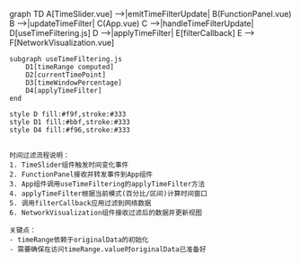 graph TD
    A[TimeSlider.vue] -->|emitTimeFilterUpdate| B(FunctionPanel.vue)
    B -->|updateTimeFilter| C(App.vue)
    C -->|handleTimeFilterUpdate| D[useTimeFiltering.js]
    D -->|applyTimeFilter| E[filterCallback]
    E --> F[NetworkVisualization.vue]

    subgraph useTimeFiltering.js
        D1[timeRange computed]
        D2[currentTimePoint]
        D3[timeWindowPercentage]
        D4[applyTimeFilter]
    end

    style D fill:#f9f,stroke:#333
    style D1 fill:#bbf,stroke:#333
    style D4 fill:#f96,stroke:#333
```

时间过滤流程说明：
1. TimeSlider组件触发时间变化事件
2. FunctionPanel接收并转发事件到App组件
3. App组件调用useTimeFiltering的applyTimeFilter方法
4. applyTimeFilter根据当前模式(百分比/区间)计算时间窗口
5. 调用filterCallback应用过滤到网络数据
6. NetworkVisualization组件接收过滤后的数据并更新视图

关键点：
- timeRange依赖于originalData的初始化
- 需要确保在访问timeRange.value时originalData已准备好